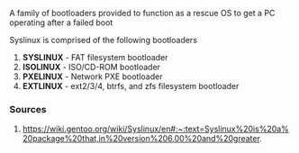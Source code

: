 A family of bootloaders provided to function as a rescue OS to get a PC operating after a failed boot

Syslinux is comprised of the following bootloaders
1. **SYSLINUX** - FAT filesystem bootloader
2. **ISOLINUX** - ISO/CD-ROM bootloader
3. **PXELINUX** - Network PXE bootloader
4. **EXTLINUX** - ext2/3/4, btrfs, and zfs filesystem bootloader

### Sources
1. https://wiki.gentoo.org/wiki/Syslinux/en#:~:text=Syslinux%20is%20a%20package%20that,in%20version%206.00%20and%20greater.
